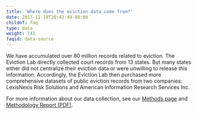 ```yaml
---
title: 'Where does the eviction data come from?'
date: 2017-11-19T20:43:49-08:00
childof: faq
type: data
weight: 141
faqid: data-source
---
```

We have accumulated over 80 million records related to eviction. The Eviction Lab directly collected court records from 13 states. But many states either did not centralize their eviction data or were unwilling to release this information. Accordingly, the Eviction Lab then purchased more comprehensive datasets of public eviction records from two companies: LexisNexis Risk Solutions and American Information Research Services Inc. 

For more information about our data collection, see our <a href="/methods">Methods page</a> and <a href="/docs/Eviction Lab -Methodology Report v.1.0.0.pdf" target="_blank">Methodology Report (PDF)</a>.